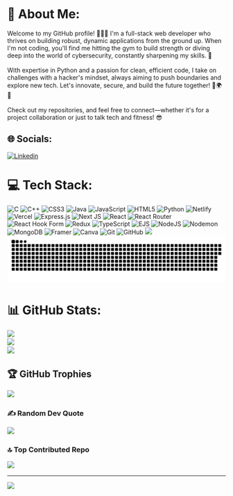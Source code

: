 # 💫 About Me:
Welcome to my GitHub profile! 👨‍💻💥 I'm a full-stack web developer who thrives on building robust, dynamic applications from the ground up. When I'm not coding, you'll find me hitting the gym to build strength or diving deep into the world of cybersecurity, constantly sharpening my skills. 🔐<br><br>With expertise in Python and a passion for clean, efficient code, I take on challenges with a hacker's mindset, always aiming to push boundaries and explore new tech. Let's innovate, secure, and build the future together! 💪🌍🚀<br><br>Check out my repositories, and feel free to connect—whether it's for a project collaboration or just to talk tech and fitness! 😎


## 🌐 Socials:
[![Linkedin](https://img.shields.io/badge/Facebook-%231877F2.svg?logo=Linkedin&logoColor=white)](https://www.linkedin.com/in/rahul-swain-268484306/) 

# 💻 Tech Stack:
![C](https://img.shields.io/badge/c-%2300599C.svg?style=for-the-badge&logo=c&logoColor=white) ![C++](https://img.shields.io/badge/c++-%2300599C.svg?style=for-the-badge&logo=c%2B%2B&logoColor=white) ![CSS3](https://img.shields.io/badge/css3-%231572B6.svg?style=for-the-badge&logo=css3&logoColor=white) ![Java](https://img.shields.io/badge/java-%23ED8B00.svg?style=for-the-badge&logo=openjdk&logoColor=white) ![JavaScript](https://img.shields.io/badge/javascript-%23323330.svg?style=for-the-badge&logo=javascript&logoColor=%23F7DF1E) ![HTML5](https://img.shields.io/badge/html5-%23E34F26.svg?style=for-the-badge&logo=html5&logoColor=white) ![Python](https://img.shields.io/badge/python-3670A0?style=for-the-badge&logo=python&logoColor=ffdd54) ![Netlify](https://img.shields.io/badge/netlify-%23000000.svg?style=for-the-badge&logo=netlify&logoColor=#00C7B7) ![Vercel](https://img.shields.io/badge/vercel-%23000000.svg?style=for-the-badge&logo=vercel&logoColor=white) ![Express.js](https://img.shields.io/badge/express.js-%23404d59.svg?style=for-the-badge&logo=express&logoColor=%2361DAFB) ![Next JS](https://img.shields.io/badge/Next-black?style=for-the-badge&logo=next.js&logoColor=white) ![React](https://img.shields.io/badge/react-%2320232a.svg?style=for-the-badge&logo=react&logoColor=%2361DAFB) ![React Router](https://img.shields.io/badge/React_Router-CA4245?style=for-the-badge&logo=react-router&logoColor=white) ![React Hook Form](https://img.shields.io/badge/React%20Hook%20Form-%23EC5990.svg?style=for-the-badge&logo=reacthookform&logoColor=white) ![Redux](https://img.shields.io/badge/redux-%23593d88.svg?style=for-the-badge&logo=redux&logoColor=white) ![TypeScript](https://img.shields.io/badge/typescript-%23007ACC.svg?style=for-the-badge&logo=typescript&logoColor=white) ![EJS](https://img.shields.io/badge/ejs-%23B4CA65.svg?style=for-the-badge&logo=ejs&logoColor=black) ![NodeJS](https://img.shields.io/badge/node.js-6DA55F?style=for-the-badge&logo=node.js&logoColor=white) ![Nodemon](https://img.shields.io/badge/NODEMON-%23323330.svg?style=for-the-badge&logo=nodemon&logoColor=%BBDEAD) ![MongoDB](https://img.shields.io/badge/MongoDB-%234ea94b.svg?style=for-the-badge&logo=mongodb&logoColor=white) ![Framer](https://img.shields.io/badge/Framer-black?style=for-the-badge&logo=framer&logoColor=blue) ![Canva](https://img.shields.io/badge/Canva-%2300C4CC.svg?style=for-the-badge&logo=Canva&logoColor=white) ![Git](https://img.shields.io/badge/git-%23F05033.svg?style=for-the-badge&logo=git&logoColor=white) ![GitHub](https://img.shields.io/badge/github-%23121011.svg?style=for-the-badge&logo=github&logoColor=white)
                                         [![](https://visitcount.itsvg.in/api?id=rahuldev403&icon=9&color=0)](https://visitcount.itsvg.in)
  ![snake gif](https://github.com/rahuldev403/rahuldev403/blob/output/github-snake-dark.svg)
# 📊 GitHub Stats:
![](https://github-readme-stats.vercel.app/api?username=rahuldev403&theme=aura&hide_border=false&include_all_commits=false&count_private=false)<br/>
![](https://nirzak-streak-stats.vercel.app/?user=rahuldev403&theme=aura&hide_border=false)<br/>
![](https://github-readme-stats.vercel.app/api/top-langs/?username=rahuldev403&theme=aura&hide_border=false&include_all_commits=false&count_private=false&layout=compact)

## 🏆 GitHub Trophies
![](https://github-profile-trophy.vercel.app/?username=rahuldev403&theme=radical&no-frame=true&no-bg=true&margin-w=4)

### ✍️ Random Dev Quote
![](https://quotes-github-readme.vercel.app/api?type=horizontal&theme=radical)

### 🔝 Top Contributed Repo
![](https://github-contributor-stats.vercel.app/api?username=rahuldev403&limit=5&theme=aura&combine_all_yearly_contributions=true)

---
[![](https://visitcount.itsvg.in/api?id=rahuldev403&icon=0&color=0)](https://visitcount.itsvg.in)

<!-- Proudly created with GPRM ( https://gprm.itsvg.in ) -->
